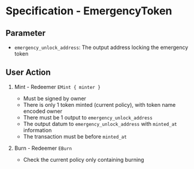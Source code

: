 # Specification - EmergencyToken

## Parameter

- `emergency_unlock_address`: The output address locking the emergency token

## User Action

1. Mint - Redeemer `EMint { minter }`

   - Must be signed by owner
   - There is only 1 token minted (current policy), with token name encoded owner
   - There must be 1 output to `emergency_unlock_address`
   - The output datum to `emergency_unlock_address` with `minted_at` information
   - The transaction must be before `minted_at`

2. Burn - Redeemer `EBurn`

   - Check the current policy only containing burning
